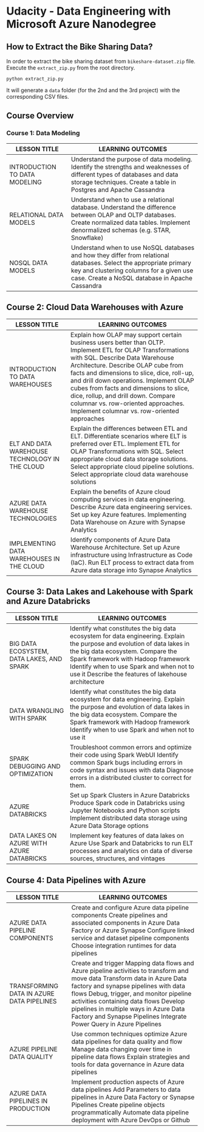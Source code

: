 # Udacity - Data Engineering with Microsoft Azure Nanodegree


## How to Extract the Bike Sharing Data?

In order to extract the bike sharing dataset from `bikeshare-dataset.zip` file. Execute the `extract_zip.py` from the root directory.

```
python extract_zip.py
```

It will generate a `data` folder (for the 2nd and the 3rd project) with the corresponding CSV files.

## Course Overview

### Course 1: Data Modeling

| LESSON TITLE | LEARNING OUTCOMES |
|---|---|
| INTRODUCTION TO DATA MODELING | Understand the purpose of data modeling. Identify the strengths and weaknesses of different types of databases and data storage techniques. Create a table in Postgres and Apache Cassandra |
| RELATIONAL DATA MODELS | Understand when to use a relational database. Understand the difference between OLAP and OLTP databases. Create normalized data tables. Implement denormalized schemas (e.g. STAR, Snowflake) |
| NOSQL DATA MODELS | Understand when to use NoSQL databases and how they differ from relational databases. Select the appropriate primary key and clustering columns for a given use case. Create a NoSQL database in Apache Cassandra |

## Course 2: Cloud Data Warehouses with Azure

| LESSON TITLE | LEARNING OUTCOMES |
|---|---|
| INTRODUCTION TO DATA WAREHOUSES | Explain how OLAP may support certain business users better than OLTP. Implement ETL for OLAP Transformations with SQL. Describe Data Warehouse Architecture. Describe OLAP cube from facts and dimensions to slice, dice, roll-up, and drill down operations. Implement OLAP cubes from facts and dimensions to slice, dice, rollup, and drill down. Compare columnar vs. row-oriented approaches. Implement columnar vs. row-oriented approaches |
| ELT AND DATA WAREHOUSE TECHNOLOGY IN THE CLOUD | Explain the differences between ETL and ELT. Differentiate scenarios where ELT is preferred over ETL. Implement ETL for OLAP Transformations with SQL. Select appropriate cloud data storage solutions. Select appropriate cloud pipeline solutions. Select appropriate cloud data warehouse solutions |
| AZURE DATA WAREHOUSE TECHNOLOGIES | Explain the benefits of Azure cloud computing services in data engineering. Describe Azure data engineering services. Set up key Azure features. Implementing Data Warehouse on Azure with Synapse Analytics |
| IMPLEMENTING DATA WAREHOUSES IN THE CLOUD | Identify components of Azure Data Warehouse Architecture. Set up Azure infrastructure using Infrastructure as Code (IaC). Run ELT process to extract data from Azure data storage into Synapse Analytics |

## Course 3: Data Lakes and Lakehouse with Spark and Azure Databricks

| LESSON TITLE | LEARNING OUTCOMES |
|---|---|
| BIG DATA ECOSYSTEM, DATA LAKES, AND SPARK | Identify what constitutes the big data ecosystem for data engineering. Explain the purpose and evolution of data lakes in the big data ecosystem. Compare the Spark framework with Hadoop framework Identify when to use Spark and when not to use it Describe the features of lakehouse architecture |
| DATA WRANGLING WITH SPARK | Identify what constitutes the big data ecosystem for data engineering. Explain the purpose and evolution of data lakes in the big data ecosystem. Compare the Spark framework with Hadoop framework Identify when to use Spark and when not to use it |
| SPARK DEBUGGING AND OPTIMIZATION | Troubleshoot common errors and optimize their code using Spark WebUI Identify common Spark bugs including errors in code syntax and issues with data Diagnose errors in a distributed cluster to correct for them. |
| AZURE DATABRICKS | Set up Spark Clusters in Azure Databricks Produce Spark code in Databricks using Jupyter Notebooks and Python scripts Implement distributed data storage using Azure Data Storage options |
| DATA LAKES ON AZURE WITH AZURE DATABRICKS | Implement key features of data lakes on Azure Use Spark and Databricks to run ELT processes and analytics on data of diverse sources, structures, and vintages |

## Course 4: Data Pipelines with Azure

| LESSON TITLE | LEARNING OUTCOMES |
|---|---|
| AZURE DATA PIPELINE COMPONENTS | Create and configure Azure data pipeline components Create pipelines and associated components in Azure Data Factory or Azure Synapse Configure linked service and dataset pipeline components Choose integration runtimes for data pipelines |
| TRANSFORMING DATA IN AZURE DATA PIPELINES | Create and trigger Mapping data flows and Azure pipeline activities to transform and move data Transform data in Azure Data factory and synapse pipelines with data flows Debug, trigger, and monitor pipeline activities containing data flows Develop pipelines in multiple ways in Azure Data Factory and Synapse Pipelines Integrate Power Query in Azure Pipelines |
| AZURE PIPELINE DATA QUALITY | Use common techniques optimize Azure data pipelines for data quality and flow Manage data changing over time in pipeline data flows Explain strategies and tools for data governance in Azure data pipelines |
| AZURE DATA PIPELINES IN PRODUCTION | Implement production aspects of Azure data pipelines Add Parameters to data pipelines in Azure Data Factory or Synapse Pipelines Create pipeline objects programmatically Automate data pipeline deployment with Azure DevOps or Github |
